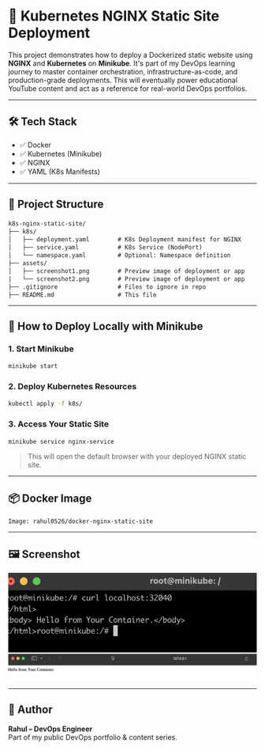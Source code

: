 # 🚀 Kubernetes NGINX Static Site Deployment

This project demonstrates how to deploy a Dockerized static website using **NGINX** and **Kubernetes** on **Minikube**. It's part of my DevOps learning journey to master container orchestration, infrastructure-as-code, and production-grade deployments. This will eventually power educational YouTube content and act as a reference for real-world DevOps portfolios.

---

## 🛠️ Tech Stack

- ✅ Docker  
- ✅ Kubernetes (Minikube)  
- ✅ NGINX  
- ✅ YAML (K8s Manifests)  

---

## 📁 Project Structure

```
k8s-nginx-static-site/
├── k8s/
│   ├── deployment.yaml        # K8s Deployment manifest for NGINX
│   ├── service.yaml           # K8s Service (NodePort)
│   └── namespace.yaml         # Optional: Namespace definition
├── assets/
│   ├── screenshot1.png        # Preview image of deployment or app
|   └── screenshot2.png        # Preview image of deployment or app
├── .gitignore                 # Files to ignore in repo
├── README.md                  # This file
```

---

## 🚀 How to Deploy Locally with Minikube

### 1. Start Minikube
```bash
minikube start
```

### 2. Deploy Kubernetes Resources
```bash
kubectl apply -f k8s/
```

### 3. Access Your Static Site
```bash
minikube service nginx-service
```

> This will open the default browser with your deployed NGINX static site.

---

## 📦 Docker Image

```
Image: rahul0526/docker-nginx-static-site
```


---

## 🖼️ Screenshot

![Preview](assets/Screenshot1.png)
![Preview](assets/Screenshot2.png)

---

## 👤 Author

**Rahul – DevOps Engineer**  
Part of my public DevOps portfolio & content series.
